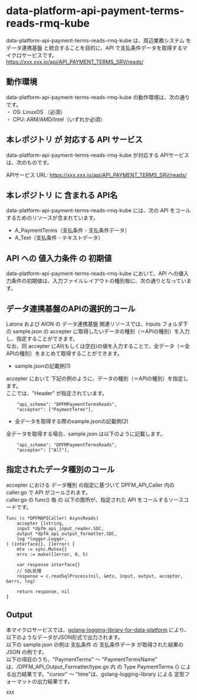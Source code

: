# data-platform-api-payment-terms-reads-rmq-kube

data-platform-api-payment-terms-reads-rmq-kube は、周辺業務システム を データ連携基盤 と統合することを目的に、API で支払条件データを取得するマイクロサービスです。  
https://xxx.xxx.io/api/API_PAYMENT_TERMS_SRV/reads/

## 動作環境

data-platform-api-payment-terms-reads-rmq-kube の動作環境は、次の通りです。  
・ OS: LinuxOS （必須）  
・ CPU: ARM/AMD/Intel（いずれか必須）  


## 本レポジトリ が 対応する API サービス
data-platform-api-payment-terms-reads-rmq-kube が対応する APIサービス は、次のものです。

APIサービス URL: https://xxx.xxx.io/api/API_PAYMENT_TERMS_SRV/reads/

## 本レポジトリ に 含まれる API名
data-platform-api-payment-terms-reads-rmq-kube には、次の API をコールするためのリソースが含まれています。  

* A_PaymentTerms（支払条件 - 支払条件データ）
* A_Text（支払条件 - テキストデータ）

## API への 値入力条件 の 初期値
data-platform-api-payment-terms-reads-rmq-kube において、API への値入力条件の初期値は、入力ファイルレイアウトの種別毎に、次の通りとなっています。  

## データ連携基盤のAPIの選択的コール

Latona および AION の データ連携基盤 関連リソースでは、Inputs フォルダ下の sample.json の accepter に取得したいデータの種別（＝APIの種別）を入力し、指定することができます。  
なお、同 accepter にAll(もしくは空白)の値を入力することで、全データ（＝全APIの種別）をまとめて取得することができます。  

* sample.jsonの記載例(1)  

accepter において 下記の例のように、データの種別（＝APIの種別）を指定します。  
ここでは、"Header" が指定されています。    
  
```
	"api_schema": "DPFMPaymentTermsReads",
	"accepter": ["PaymentTerms"],
```
  
* 全データを取得する際のsample.jsonの記載例(2)  

全データを取得する場合、sample.json は以下のように記載します。  

```
	"api_schema": "DPFMPaymentTermsReads",
	"accepter": ["All"],
```

## 指定されたデータ種別のコール

accepter における データ種別 の指定に基づいて DPFM_API_Caller 内の caller.go で API がコールされます。  
caller.go の func() 毎 の 以下の箇所が、指定された API をコールするソースコードです。  

```
func (c *DPFMAPICaller) AsyncReads(
	accepter []string,
	input *dpfm_api_input_reader.SDC,
	output *dpfm_api_output_formatter.SDC,
	log *logger.Logger,
) (interface{}, []error) {
	mtx := sync.Mutex{}
	errs := make([]error, 0, 5)

	var response interface{}
	// SQL処理
	response = c.readSqlProcess(nil, &mtx, input, output, accepter, &errs, log)

	return response, nil
}
```

## Output  
本マイクロサービスでは、[golang-logging-library-for-data-platform](https://github.com/latonaio/golang-logging-library-for-data-platform) により、以下のようなデータがJSON形式で出力されます。  
以下の sample.json の例は 支払条件 の 支払条件データ が取得された結果の JSON の例です。  
以下の項目のうち、"PaymentTerms" ～ "PaymentTermsName" は、/DPFM_API_Output_Formatter/type.go 内 の Type PaymentTerms {} による出力結果です。"cursor" ～ "time"は、golang-logging-library による 定型フォーマットの出力結果です。  

```
XXX
```
